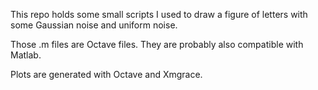 This repo holds some small scripts I used to draw a figure of letters with some Gaussian noise and uniform noise.

Those .m files are Octave files. They are probably also compatible with Matlab.

Plots are generated with Octave and Xmgrace.
